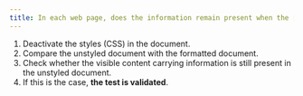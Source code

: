 ```yaml
---
title: In each web page, does the information remain present when the [style sheets](#style-sheet) are deactivated?
---
```


1. Deactivate the styles (CSS) in the document.
2. Compare the unstyled document with the formatted document.
3. Check whether the visible content carrying information is still present in the unstyled document.
4. If this is the case, **the test is validated**.
